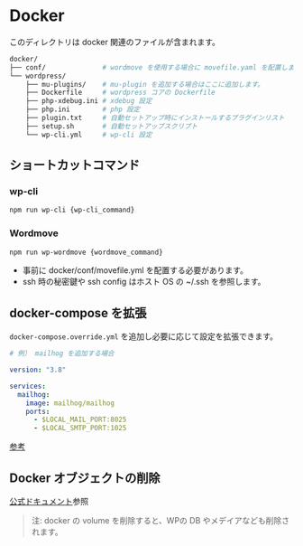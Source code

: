 # Docker

このディレクトリは docker 関連のファイルが含まれます。

```sh
docker/
├── conf/              # wordmove を使用する場合に movefile.yaml を配置します。
└── wordpress/
    ├── mu-plugins/    # mu-plugin を追加する場合はここに追加します。
    ├── Dockerfile     # wordpress コアの Dockerfile
    ├── php-xdebug.ini # xdebug 設定
    ├── php.ini        # php 設定
    ├── plugin.txt     # 自動セットアップ時にインストールするプラグインリスト
    ├── setup.sh       # 自動セットアップスクリプト
    └── wp-cli.yml     # wp-cli 設定
```

## ショートカットコマンド

### wp-cli

```sh
npm run wp-cli {wp-cli_command}
```

### Wordmove

```sh
npm run wp-wordmove {wordmove_command}
```

- 事前に docker/conf/movefile.yml を配置する必要があります。
- ssh 時の秘密鍵や ssh config はホスト OS の ~/.ssh を参照します。

## docker-compose を拡張

`docker-compose.override.yml` を追加し必要に応じて設定を拡張できます。

```yaml
# 例） mailhog を追加する場合

version: "3.8"

services:
  mailhog:
    image: mailhog/mailhog
    ports:
      - $LOCAL_MAIL_PORT:8025
      - $LOCAL_SMTP_PORT:1025
```

[参考](https://docs.docker.jp/compose/extends.html)

## Docker オブジェクトの削除

[公式ドキュメント](https://docs.docker.jp/config/pruning.html)参照

> 注: docker の volume を削除すると、WPの DB やメデイアなども削除されます。
